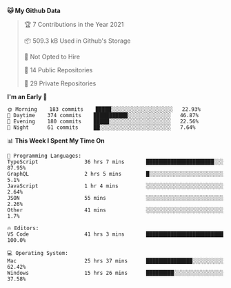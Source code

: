 <!--START_SECTION:waka-->
**🐱 My Github Data** 

> 🏆 7 Contributions in the Year 2021
 > 
> 📦 509.3 kB Used in Github's Storage 
 > 
> 🚫 Not Opted to Hire
 > 
> 📜 14 Public Repositories 
 > 
> 🔑 29 Private Repositories  
 > 
**I'm an Early 🐤** 

```text
🌞 Morning    183 commits    █████░░░░░░░░░░░░░░░░░░░░   22.93% 
🌆 Daytime    374 commits    ███████████░░░░░░░░░░░░░░   46.87% 
🌃 Evening    180 commits    █████░░░░░░░░░░░░░░░░░░░░   22.56% 
🌙 Night      61 commits     ██░░░░░░░░░░░░░░░░░░░░░░░   7.64%

```


📊 **This Week I Spent My Time On** 

```text
💬 Programming Languages: 
TypeScript               36 hrs 7 mins       ██████████████████████░░░   87.95% 
GraphQL                  2 hrs 5 mins        █░░░░░░░░░░░░░░░░░░░░░░░░   5.1% 
JavaScript               1 hr 4 mins         ░░░░░░░░░░░░░░░░░░░░░░░░░   2.64% 
JSON                     55 mins             ░░░░░░░░░░░░░░░░░░░░░░░░░   2.26% 
Other                    41 mins             ░░░░░░░░░░░░░░░░░░░░░░░░░   1.7%

🔥 Editors: 
VS Code                  41 hrs 3 mins       █████████████████████████   100.0%

💻 Operating System: 
Mac                      25 hrs 37 mins      ███████████████░░░░░░░░░░   62.42% 
Windows                  15 hrs 26 mins      █████████░░░░░░░░░░░░░░░░   37.58%

```


<!--END_SECTION:waka-->

